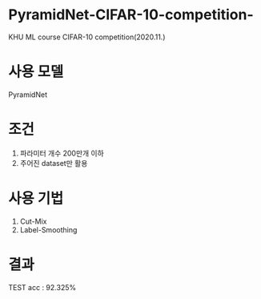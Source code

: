# PyramidNet-CIFAR-10-competition-
KHU ML course CIFAR-10 competition(2020.11.)

# 사용 모델
PyramidNet

# 조건
1. 파라미터 개수 200만개 이하
2. 주어진 dataset만 활용

# 사용 기법
1. Cut-Mix
2. Label-Smoothing

# 결과
TEST acc : 92.325%
